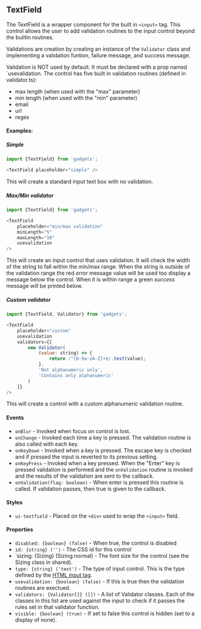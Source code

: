 <a name="module_TextField"></a>

## TextField
The TextField is a wrapper component for the built in `<input>` tag.  Thiscontrol allows the user to add validation routines to the input controlbeyond the builtin routines.Validations are creation by creating an instance of the `Validator` class andimplementing a validation funtion, failure message, and success message.Validation is NOT used by default.  It must be declared with a prop named`usevalidation.  The control has five built in validation routines (definedin validator.ts):- max length (when used with the "max" parameter)- min length (when used with the "min" parameter)- email- url- regex#### Examples:##### Simple```javascriptimport {TextField} from 'gadgets';<TextField placeholder="simple" />```This will create a standard input text box with no validation.##### Max/Min validator```javascriptimport {TextField} from 'gadgets';<TextField    placeholder="min/max validation"    minLength="5"    maxLength="10"    usevalidation/>```This will create an input control that uses validation.  It will check thewidth of the string to fall within the min/max range.  When the string isoutside of the validation range the red *error* message value will be usedtoo display a message below the control.  When it is within range a green*success* message will be printed below.##### Custom validator```javascriptimport {TextField, Validator} from 'gadgets';<TextField    placeholder="custom"    usevalidation    validators={[        new Validator(            (value: string) => {                return /^[0-9a-zA-Z]+$/.test(value);            },            'Not alphanumeric only',            'Contains only alphanumeric'        )    ]}/>```This will create a control with a custom alphanumeric validation routine.#### Events- `onBlur` - Invoked when focus on control is lost.- `onChange` - Invoked each time a key is pressed.  The validation routine isalso called with each key.- `onKeyDown` - Invoked when a key is pressed.  The escape key is checkedand if pressed the input is reverted to its previous setting.- `onKeyPress` - Invoked when a key pressed.  When the "Enter" key is pressedvalidation is performed and the `onValidation` routine is invoked and theresults of the validation are sent to the callback.- `onValidation(flag: boolean)` - When enter is pressed this routine iscalled.  If validation passes, then true is given to the callback.#### Styles- `ui-textfield` - Placed on the `<div>` used to wrap the `<input>` field.#### Properties- `disabled: {boolean} (false)` - When true, the control is disabled- `id: {string} ('')` - The CSS id for this control- `sizing: {Sizing} (Sizing.normal) - The font size for the control (seethe Sizing class in shared).- `type: {string} ('text')` - The type of input control.  This is the typedefined by the [HTML input tag](https://developer.mozilla.org/en-US/docs/Web/HTML/Element/input).- `usevalidation: {boolean} (false)` - If this is true then the validationroutines are exectued.- `validators: {Validator[]} ([])` - A list of Validator classes.  Each of theclasses in this list are used against the input to check if it passes therules set in that validator function.- `visible: {boolean} (true)` - If set to false this control is hidden (setto a display of none).

